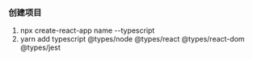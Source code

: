 ### 创建项目
1. npx create-react-app name --typescript
2. yarn add typescript @types/node @types/react @types/react-dom @types/jest
